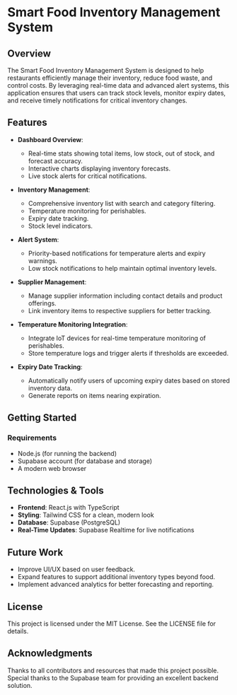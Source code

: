 # Smart Food Inventory Management System

## Overview
The Smart Food Inventory Management System is designed to help restaurants efficiently manage their inventory, reduce food waste, and control costs. By leveraging real-time data and advanced alert systems, this application ensures that users can track stock levels, monitor expiry dates, and receive timely notifications for critical inventory changes.

## Features
- **Dashboard Overview**: 
  - Real-time stats showing total items, low stock, out of stock, and forecast accuracy.
  - Interactive charts displaying inventory forecasts.
  - Live stock alerts for critical notifications.

- **Inventory Management**:
  - Comprehensive inventory list with search and category filtering.
  - Temperature monitoring for perishables.
  - Expiry date tracking.
  - Stock level indicators.

- **Alert System**:
  - Priority-based notifications for temperature alerts and expiry warnings.
  - Low stock notifications to help maintain optimal inventory levels.

- **Supplier Management**:
  - Manage supplier information including contact details and product offerings.
  - Link inventory items to respective suppliers for better tracking.

- **Temperature Monitoring Integration**:
  - Integrate IoT devices for real-time temperature monitoring of perishables.
  - Store temperature logs and trigger alerts if thresholds are exceeded.

- **Expiry Date Tracking**:
  - Automatically notify users of upcoming expiry dates based on stored inventory data.
  - Generate reports on items nearing expiration.

## Getting Started

### Requirements
- Node.js (for running the backend)
- Supabase account (for database and storage)
- A modern web browser

## Technologies & Tools
- **Frontend**: React.js with TypeScript
- **Styling**: Tailwind CSS for a clean, modern look
- **Database**: Supabase (PostgreSQL)
- **Real-Time Updates**: Supabase Realtime for live notifications

## Future Work
- Improve UI/UX based on user feedback.
- Expand features to support additional inventory types beyond food.
- Implement advanced analytics for better forecasting and reporting.

## License
This project is licensed under the MIT License. See the LICENSE file for details.

## Acknowledgments
Thanks to all contributors and resources that made this project possible. Special thanks to the Supabase team for providing an excellent backend solution.
